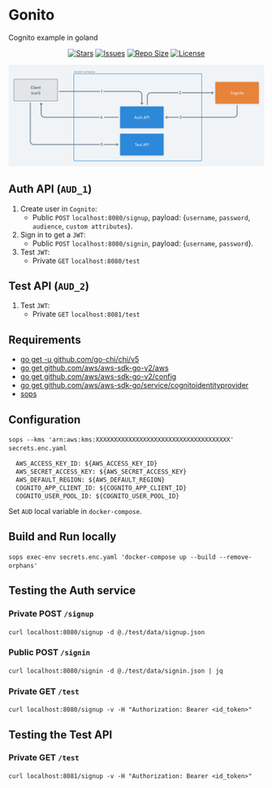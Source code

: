 # Gonito
Cognito example in goland

<p align="center">
  <a href="https://github.com/milennik/gonito/stargazers">
    <img alt="Stars" src="https://img.shields.io/github/stars/milennik/gonito?style=for-the-badge&logo=starship&color=C9CBFF&logoColor=D9E0EE&labelColor=302D41"></a>
  <a href="https://github.com/milennik/gonito/issues">
    <img alt="Issues" src="https://img.shields.io/github/issues/milennik/gonito?style=for-the-badge&logo=bilibili&color=F5E0DC&logoColor=D9E0EE&labelColor=302D41"></a>
  <a href="https://github.com/milennik/gonito">
    <img alt="Repo Size" src="https://img.shields.io/github/repo-size/milennik/gonito?color=%23DDB6F2&label=SIZE&logo=codesandbox&style=for-the-badge&logoColor=D9E0EE&labelColor=302D41"/></a>
  <a href="https://github.com/milennik/gonito">
    <img alt="License" src="https://img.shields.io/github/license/milennik/gonito?style=for-the-badge&logo=starship&color=C9CBFF&logoColor=D9E0EE&labelColor=302D41"/></a>
</p>

![](gonito.png)

## Auth API (`AUD_1`)
1. Create user in `Cognito`: 
   - Public `POST` `localhost:8080/signup`, payload: {`username`, `password`, `audience`, `custom attributes`}.
2. Sign in to get a `JWT`:
   - Public `POST` `localhost:8080/signin`, payload: {`username`, `password`}.
3. Test `JWT`:
   - Private `GET` `localhost:8080/test`

## Test API (`AUD_2`)
1. Test `JWT`:
   - Private `GET` `localhost:8081/test`

## Requirements
- [go get -u github.com/go-chi/chi/v5](https://github.com/go-chi/chi)
- [go get github.com/aws/aws-sdk-go-v2/aws](https://github.com/aws/aws-sdk-go-v2#getting-started)
- [go get github.com/aws/aws-sdk-go-v2/config](https://github.com/aws/aws-sdk-go-v2#getting-started)
- [go get github.com/aws/aws-sdk-go/service/cognitoidentityprovider](https://docs.aws.amazon.com/sdk-for-go/api/service/cognitoidentityprovider/)
- [sops](https://github.com/mozilla/sops)

## Configuration
`sops --kms 'arn:aws:kms:XXXXXXXXXXXXXXXXXXXXXXXXXXXXXXXXXXXXX' secrets.enc.yaml `

      AWS_ACCESS_KEY_ID: ${AWS_ACCESS_KEY_ID}
      AWS_SECRET_ACCESS_KEY: ${AWS_SECRET_ACCESS_KEY}
      AWS_DEFAULT_REGION: ${AWS_DEFAULT_REGION}
      COGNITO_APP_CLIENT_ID: ${COGNITO_APP_CLIENT_ID}
      COGNITO_USER_POOL_ID: ${COGNITO_USER_POOL_ID}

Set `AUD` local variable in `docker-compose`.

## Build and Run locally
`sops exec-env secrets.enc.yaml 'docker-compose up --build --remove-orphans'`

## Testing the Auth service

###  Private POST `/signup`
`curl localhost:8080/signup -d @./test/data/signup.json`

###  Public POST `/signin`
`curl localhost:8080/signin -d @./test/data/signin.json | jq`

### Private GET `/test`
`curl localhost:8080/signup -v -H "Authorization: Bearer <id_token>"`

## Testing the Test API

### Private GET `/test`
`curl localhost:8081/signup -v -H "Authorization: Bearer <id_token>"`